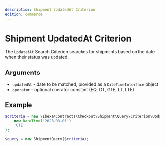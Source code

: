 ```yaml
---
description: Shipment UpdatedAt Criterion
edition: commerce
---
```


# Shipment UpdatedAt Criterion

The `UpdatedAt` Search Criterion searches for shipments based on the date when their status was updated.

## Arguments

- `updatedAt` - date to be matched, provided as a `DateTimeInterface` object
- `operator` - optional operator constant (EQ, GT, GTE, LT, LTE)

## Example

``` php
$criteria = new \Ibexa\Contracts\Checkout\Shipment\Query\Criterion\UpdatedAt(
    new DateTime('2023-03-01'),
    'GTE'
);

$query = new ShipmentQuery($criteria);
```
